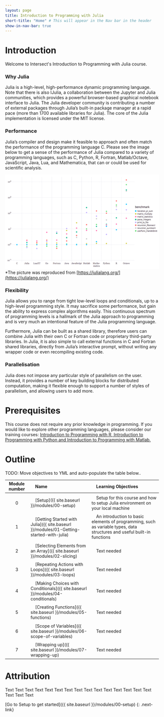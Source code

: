 ```yaml
---
layout: page
title: Introduction to Programming with Julia
short-title: "Home" # This will appear in the Nav bar in the header
show-in-nav-bar: true
---
```


<link rel="icon"  type="image/png"    href="https://www.intersect.org.au/docs/logo_intersect.gif">

# Introduction

Welcome to Intersect's Introduction to Programming with Julia course.

### Why Julia

Julia is a high-level, high-performance dynamic programming language. Note that there is also IJulia, a collaboration between the Jupyter and Julia communities, which provides a powerful browser-based graphical notebook interface to Julia. The Julia developer community is contributing a number of external packages through Julia’s built-in package manager at a rapid pace (more than 1700 available libraries for Julia). The core of the Julia implementation is licensed under the MIT license. 

### Performance

Julia’s compiler and design make it feasible to approach and often match the performance of the programming language C. Please see the image below to get a sense of the performance of Julia compared to a variety of programming languages, such as C, Python, R, Fortran, Matlab/Octave, JavaScript, Java, Lua, and Mathematica, that can or could be used for scientific analysis.

![Julia performance](images/julia_performance.png)
*The picture was reproduced from [https://julialang.org/](https://julialang.org/)

### Flexibility

Julia allows you to range from tight low-level loops and conditionals, up to a high-level programming style. It may sacrifice some performance, but gain the ability to express complex algorithms easily. This continuous spectrum of programming levels is a hallmark of the Julia approach to programming and is very much an intentional feature of the Julia programming language. 

Furthermore, Julia can be built as a shared library, therefore users can combine Julia with their own C or Fortran code or proprietary third-party libraries. In Julia, it is also simple to call external functions in C and Fortran shared libraries, directly from Julia’s interactive prompt, without writing any wrapper code or even recompiling existing code. 

### Parallelisation

Julia does not impose any particular style of parallelism on the user. Instead, it provides a number of key building blocks for distributed computation, making it flexible enough to support a number of styles of parallelism, and allowing users to add more.


# Prerequisites

This course does not require any prior knowledge in programming. If you would like to explore other programming languages, please consider our training courses: [Introduction to Programming with R, Introduction to Programming with Python and Introduction to Programming with Matlab.](https://intersect.org.au/energy/training)

# Outline

TODO: Move objectives to YML and auto-populate the table below..

|Module number|&nbsp;&nbsp;&nbsp;&nbsp;Name|&nbsp;&nbsp;&nbsp;&nbsp;Learning Objectives|
|:---: |:--- |:--- |
| | | |
|0|&nbsp;&nbsp;&nbsp;&nbsp;[Setup]({{ site.baseurl }}/modules/00-setup)|&nbsp;&nbsp;&nbsp;&nbsp;Setup for this course and how to setup Julia environment on your local machine|
| | | |
|1|&nbsp;&nbsp;&nbsp;&nbsp;[Getting Started with Julia]({{ site.baseurl }}/modules/01-Getting-started-with-julia)|&nbsp;&nbsp;&nbsp;&nbsp;An introduction to basic elements of programming, such as variable types, data structures and useful built-in functions|
| | | |
|2|&nbsp;&nbsp;&nbsp;&nbsp;[Selecting Elements from an Array]({{ site.baseurl }}/modules/02-slicing)|&nbsp;&nbsp;&nbsp;&nbsp;Text needed|
| | | |
|3|&nbsp;&nbsp;&nbsp;&nbsp;[Repeating Actions with Loops]({{ site.baseurl }}/modules/03-loops)|&nbsp;&nbsp;&nbsp;&nbsp;Text needed|
| | | |
|4|&nbsp;&nbsp;&nbsp;&nbsp;[Making Choices with Conditionals]({{ site.baseurl }}/modules/04-conditionals)|&nbsp;&nbsp;&nbsp;&nbsp;Text needed|
| | | |
|5|&nbsp;&nbsp;&nbsp;&nbsp;[Creating Functions]({{ site.baseurl }}/modules/05-functions)|&nbsp;&nbsp;&nbsp;&nbsp;Text needed|
| | | |
|6|&nbsp;&nbsp;&nbsp;&nbsp;[Scope of Variables]({{ site.baseurl }}/modules/06-scope-of-variables)|&nbsp;&nbsp;&nbsp;&nbsp;Text needed|
| | | |
|7|&nbsp;&nbsp;&nbsp;&nbsp;[Wrapping up]({{ site.baseurl }}/modules/07-wrapping-up)|&nbsp;&nbsp;&nbsp;&nbsp;Text needed|       



# Attribution

Text Text Text Text Text Text Text Text Text Text Text Text Text Text Text Text Text Text 

[Go to Setup to get started]({{ site.baseurl }}/modules/00-setup)
{: .next-link}
